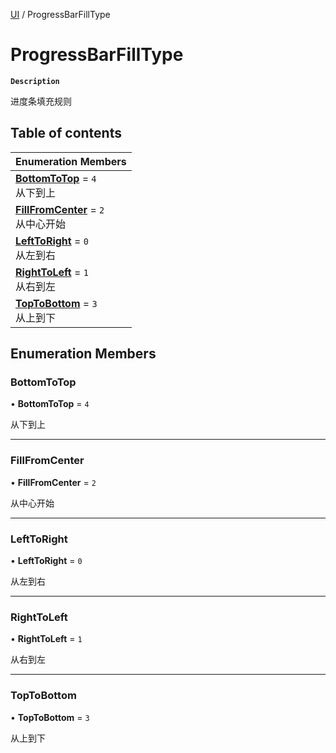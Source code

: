 [UI](../modules/UI.UI.md) / ProgressBarFillType

# ProgressBarFillType <Badge type="tip" text="Enumeration" />

**`Description`**

进度条填充规则

## Table of contents

| Enumeration Members |
| :-----|
| **[BottomToTop](UI.ProgressBarFillType.md#bottomtotop)** = ``4`` <br> 从下到上|
| **[FillFromCenter](UI.ProgressBarFillType.md#fillfromcenter)** = ``2`` <br> 从中心开始|
| **[LeftToRight](UI.ProgressBarFillType.md#lefttoright)** = ``0`` <br> 从左到右|
| **[RightToLeft](UI.ProgressBarFillType.md#righttoleft)** = ``1`` <br> 从右到左|
| **[TopToBottom](UI.ProgressBarFillType.md#toptobottom)** = ``3`` <br> 从上到下|

## Enumeration Members

### BottomToTop

• **BottomToTop** = ``4``

从下到上

___

### FillFromCenter

• **FillFromCenter** = ``2``

从中心开始

___

### LeftToRight

• **LeftToRight** = ``0``

从左到右

___

### RightToLeft

• **RightToLeft** = ``1``

从右到左

___

### TopToBottom

• **TopToBottom** = ``3``

从上到下
